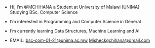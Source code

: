 - Hi, I’m @MCHIHANA a Student at University of Malawi (UNIMA) Studying BSc. Computer Science
- I’m interested in Programming and Computer Science in General
- I’m currently learning Data Structures, Machine Learning and AI 

- EMAIL: bsc-com-01-21@unima.ac.mw Misheckgchihana@gmail.com
